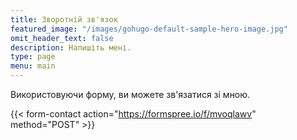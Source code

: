 ```yaml
---
title: Зворотній зв'язок
featured_image: "/images/gohugo-default-sample-hero-image.jpg"
omit_header_text: false
description: Напишіть мені.
type: page
menu: main
---
```


Використовуючи форму, ви можете зв'язатися зі мною.

{{< form-contact action="https://formspree.io/f/mvoqlawv" method="POST" >}}
